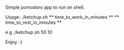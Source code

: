 Simple pomodoro app to run on shell. 

Usage: ./ketchup.sh ** time_to_work_in_minutes **  ** time_to_rest_in_minutes **

e.g ./ketchup.sh 50 10

Enjoy. :)
